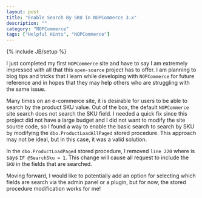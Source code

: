 ```yaml
---
layout: post
title: "Enable Search By SKU in NOPCommerce 3.x"
description: ""
category: "NOPCommerce"
tags: ["Helpful Hints", "NOPCommerce"]
---
```

{% include JB/setup %}

I just completed my first `NOPCommerce` site and have to say I am extremely impressed with all that this `open-source` project has to offer.  I am planning to blog tips and tricks that I learn while developing with `NOPCommerce` for future reference and in hopes that they may help others who are struggling with the same issue.

Many times on an e-commerce site, it is desirable for users to be able to search by the product SKU value.  Out of the box, the default `NOPCommerce` site search does not search the SKU field.  I needed a quick fix since this project did not have a large budget and I did not want to modify the site source code, so I found a way to enable the basic search to search by SKU by modifying the `dbo.ProductLoadAllPaged` stored procedure.  This approach may not be ideal, but in this case, it was a valid solution.  

In the `dbo.ProductLoadPaged` stored procedure, I removed `line 220` where is says `IF @SearchSku = 1`.  This change will cause all request to include the `SKU` in the fields that are searched.

Moving forward, I would like to potentially add an option for selecting which fields are search via the admin panel or a plugin, but for now, the stored procedure modification works for me!

